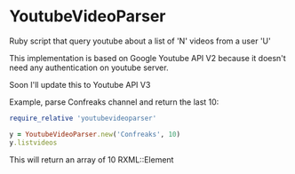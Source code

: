 YoutubeVideoParser
==================

Ruby script that query youtube about a list of 'N' videos from a user 'U'

This implementation is based on Google Youtube API V2 because it doesn't need
any authentication on youtube server.

Soon I'll update this to Youtube API V3

Example, parse Confreaks channel and return the last 10:

```ruby
require_relative 'youtubevideoparser'

y = YoutubeVideoParser.new('Confreaks', 10)
y.listvideos
```

This will return an array of 10 RXML::Element

